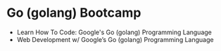 # Go (golang) Bootcamp

* Learn How To Code: Google's Go (golang) Programming Language
* Web Development w/ Google’s Go (golang) Programming Language
